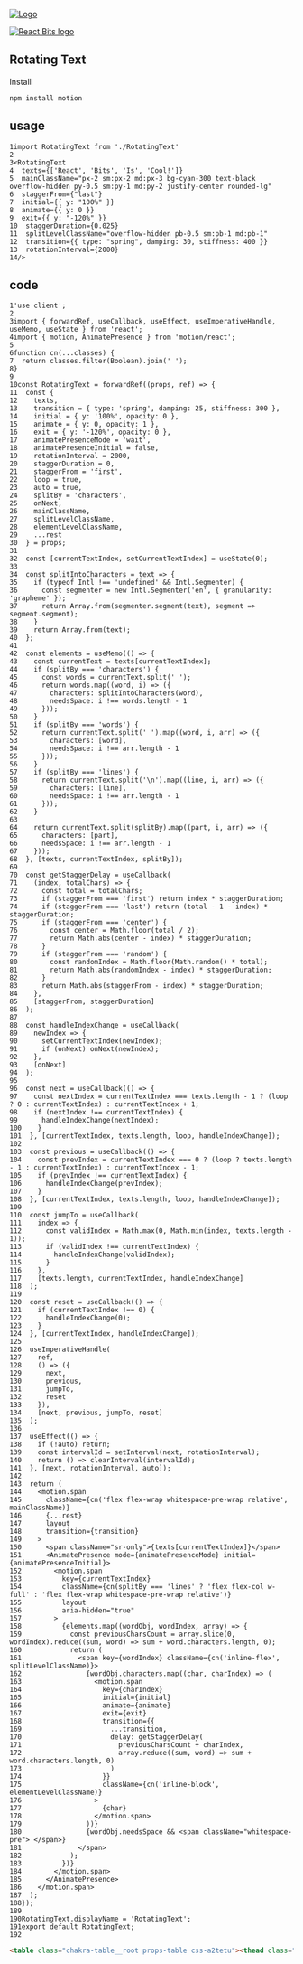 

[![Logo](https://reactbits.dev/assets/react-bits-logo-BEVRCkxh.svg)](https://reactbits.dev/)

[![React Bits logo](https://reactbits.dev/assets/react-bits-logo-BEVRCkxh.svg)](https://reactbits.dev/)

Rotating Text
-------------

Install

`npm install motion`

usage
-----

    1import RotatingText from './RotatingText'
    2  
    3<RotatingText
    4  texts={['React', 'Bits', 'Is', 'Cool!']}
    5  mainClassName="px-2 sm:px-2 md:px-3 bg-cyan-300 text-black overflow-hidden py-0.5 sm:py-1 md:py-2 justify-center rounded-lg"
    6  staggerFrom={"last"}
    7  initial={{ y: "100%" }}
    8  animate={{ y: 0 }}
    9  exit={{ y: "-120%" }}
    10  staggerDuration={0.025}
    11  splitLevelClassName="overflow-hidden pb-0.5 sm:pb-1 md:pb-1"
    12  transition={{ type: "spring", damping: 30, stiffness: 400 }}
    13  rotationInterval={2000}
    14/>

code
----

    1'use client';
    2
    3import { forwardRef, useCallback, useEffect, useImperativeHandle, useMemo, useState } from 'react';
    4import { motion, AnimatePresence } from 'motion/react';
    5
    6function cn(...classes) {
    7  return classes.filter(Boolean).join(' ');
    8}
    9
    10const RotatingText = forwardRef((props, ref) => {
    11  const {
    12    texts,
    13    transition = { type: 'spring', damping: 25, stiffness: 300 },
    14    initial = { y: '100%', opacity: 0 },
    15    animate = { y: 0, opacity: 1 },
    16    exit = { y: '-120%', opacity: 0 },
    17    animatePresenceMode = 'wait',
    18    animatePresenceInitial = false,
    19    rotationInterval = 2000,
    20    staggerDuration = 0,
    21    staggerFrom = 'first',
    22    loop = true,
    23    auto = true,
    24    splitBy = 'characters',
    25    onNext,
    26    mainClassName,
    27    splitLevelClassName,
    28    elementLevelClassName,
    29    ...rest
    30  } = props;
    31
    32  const [currentTextIndex, setCurrentTextIndex] = useState(0);
    33
    34  const splitIntoCharacters = text => {
    35    if (typeof Intl !== 'undefined' && Intl.Segmenter) {
    36      const segmenter = new Intl.Segmenter('en', { granularity: 'grapheme' });
    37      return Array.from(segmenter.segment(text), segment => segment.segment);
    38    }
    39    return Array.from(text);
    40  };
    41
    42  const elements = useMemo(() => {
    43    const currentText = texts[currentTextIndex];
    44    if (splitBy === 'characters') {
    45      const words = currentText.split(' ');
    46      return words.map((word, i) => ({
    47        characters: splitIntoCharacters(word),
    48        needsSpace: i !== words.length - 1
    49      }));
    50    }
    51    if (splitBy === 'words') {
    52      return currentText.split(' ').map((word, i, arr) => ({
    53        characters: [word],
    54        needsSpace: i !== arr.length - 1
    55      }));
    56    }
    57    if (splitBy === 'lines') {
    58      return currentText.split('\n').map((line, i, arr) => ({
    59        characters: [line],
    60        needsSpace: i !== arr.length - 1
    61      }));
    62    }
    63
    64    return currentText.split(splitBy).map((part, i, arr) => ({
    65      characters: [part],
    66      needsSpace: i !== arr.length - 1
    67    }));
    68  }, [texts, currentTextIndex, splitBy]);
    69
    70  const getStaggerDelay = useCallback(
    71    (index, totalChars) => {
    72      const total = totalChars;
    73      if (staggerFrom === 'first') return index * staggerDuration;
    74      if (staggerFrom === 'last') return (total - 1 - index) * staggerDuration;
    75      if (staggerFrom === 'center') {
    76        const center = Math.floor(total / 2);
    77        return Math.abs(center - index) * staggerDuration;
    78      }
    79      if (staggerFrom === 'random') {
    80        const randomIndex = Math.floor(Math.random() * total);
    81        return Math.abs(randomIndex - index) * staggerDuration;
    82      }
    83      return Math.abs(staggerFrom - index) * staggerDuration;
    84    },
    85    [staggerFrom, staggerDuration]
    86  );
    87
    88  const handleIndexChange = useCallback(
    89    newIndex => {
    90      setCurrentTextIndex(newIndex);
    91      if (onNext) onNext(newIndex);
    92    },
    93    [onNext]
    94  );
    95
    96  const next = useCallback(() => {
    97    const nextIndex = currentTextIndex === texts.length - 1 ? (loop ? 0 : currentTextIndex) : currentTextIndex + 1;
    98    if (nextIndex !== currentTextIndex) {
    99      handleIndexChange(nextIndex);
    100    }
    101  }, [currentTextIndex, texts.length, loop, handleIndexChange]);
    102
    103  const previous = useCallback(() => {
    104    const prevIndex = currentTextIndex === 0 ? (loop ? texts.length - 1 : currentTextIndex) : currentTextIndex - 1;
    105    if (prevIndex !== currentTextIndex) {
    106      handleIndexChange(prevIndex);
    107    }
    108  }, [currentTextIndex, texts.length, loop, handleIndexChange]);
    109
    110  const jumpTo = useCallback(
    111    index => {
    112      const validIndex = Math.max(0, Math.min(index, texts.length - 1));
    113      if (validIndex !== currentTextIndex) {
    114        handleIndexChange(validIndex);
    115      }
    116    },
    117    [texts.length, currentTextIndex, handleIndexChange]
    118  );
    119
    120  const reset = useCallback(() => {
    121    if (currentTextIndex !== 0) {
    122      handleIndexChange(0);
    123    }
    124  }, [currentTextIndex, handleIndexChange]);
    125
    126  useImperativeHandle(
    127    ref,
    128    () => ({
    129      next,
    130      previous,
    131      jumpTo,
    132      reset
    133    }),
    134    [next, previous, jumpTo, reset]
    135  );
    136
    137  useEffect(() => {
    138    if (!auto) return;
    139    const intervalId = setInterval(next, rotationInterval);
    140    return () => clearInterval(intervalId);
    141  }, [next, rotationInterval, auto]);
    142
    143  return (
    144    <motion.span
    145      className={cn('flex flex-wrap whitespace-pre-wrap relative', mainClassName)}
    146      {...rest}
    147      layout
    148      transition={transition}
    149    >
    150      <span className="sr-only">{texts[currentTextIndex]}</span>
    151      <AnimatePresence mode={animatePresenceMode} initial={animatePresenceInitial}>
    152        <motion.span
    153          key={currentTextIndex}
    154          className={cn(splitBy === 'lines' ? 'flex flex-col w-full' : 'flex flex-wrap whitespace-pre-wrap relative')}
    155          layout
    156          aria-hidden="true"
    157        >
    158          {elements.map((wordObj, wordIndex, array) => {
    159            const previousCharsCount = array.slice(0, wordIndex).reduce((sum, word) => sum + word.characters.length, 0);
    160            return (
    161              <span key={wordIndex} className={cn('inline-flex', splitLevelClassName)}>
    162                {wordObj.characters.map((char, charIndex) => (
    163                  <motion.span
    164                    key={charIndex}
    165                    initial={initial}
    166                    animate={animate}
    167                    exit={exit}
    168                    transition={{
    169                      ...transition,
    170                      delay: getStaggerDelay(
    171                        previousCharsCount + charIndex,
    172                        array.reduce((sum, word) => sum + word.characters.length, 0)
    173                      )
    174                    }}
    175                    className={cn('inline-block', elementLevelClassName)}
    176                  >
    177                    {char}
    178                  </motion.span>
    179                ))}
    180                {wordObj.needsSpace && <span className="whitespace-pre"> </span>}
    181              </span>
    182            );
    183          })}
    184        </motion.span>
    185      </AnimatePresence>
    186    </motion.span>
    187  );
    188});
    189
    190RotatingText.displayName = 'RotatingText';
    191export default RotatingText;
    192


```html
<table class="chakra-table__root props-table css-a2tetu"><thead class="chakra-table__header css-1pdpkhk"><tr class="chakra-table__row css-zzi1bp"><th class="chakra-table__columnHeader css-yrxlb7">Property</th><th class="chakra-table__columnHeader css-yrxlb7">Type</th><th class="chakra-table__columnHeader css-yrxlb7">Default</th><th class="chakra-table__columnHeader css-1a8elw8">Description</th></tr></thead><tbody class="chakra-table__body css-0"><tr class="chakra-table__row css-2qbguw"><td class="chakra-table__cell css-ec44t2"><div class="css-atkfko">texts</div></td><td class="chakra-table__cell css-1ud83qd"><p class="css-1xh2pby">string[]</p></td><td class="chakra-table__cell css-erxfb9"><div class="css-atkfko">[]</div></td><td class="chakra-table__cell css-1ijk8rx"><p class="css-1id8hns">An array of text strings to be rotated.</p></td></tr><tr class="chakra-table__row css-2qbguw"><td class="chakra-table__cell css-ec44t2"><div class="css-atkfko">rotationInterval</div></td><td class="chakra-table__cell css-1ud83qd"><p class="css-1xh2pby">number</p></td><td class="chakra-table__cell css-erxfb9"><div class="css-atkfko">2000</div></td><td class="chakra-table__cell css-1ijk8rx"><p class="css-1id8hns">The interval (in milliseconds) between text rotations.</p></td></tr><tr class="chakra-table__row css-2qbguw"><td class="chakra-table__cell css-ec44t2"><div class="css-atkfko">initial</div></td><td class="chakra-table__cell css-1ud83qd"><p class="css-1xh2pby">object</p></td><td class="chakra-table__cell css-erxfb9"><div class="css-atkfko">{ y: "100%", opacity: 0 }</div></td><td class="chakra-table__cell css-1ijk8rx"><p class="css-1id8hns">Initial animation state for each element.</p></td></tr><tr class="chakra-table__row css-2qbguw"><td class="chakra-table__cell css-ec44t2"><div class="css-atkfko">animate</div></td><td class="chakra-table__cell css-1ud83qd"><p class="css-1xh2pby">object</p></td><td class="chakra-table__cell css-erxfb9"><div class="css-atkfko">{ y: 0, opacity: 1 }</div></td><td class="chakra-table__cell css-1ijk8rx"><p class="css-1id8hns">Animation state when elements enter.</p></td></tr><tr class="chakra-table__row css-2qbguw"><td class="chakra-table__cell css-ec44t2"><div class="css-atkfko">exit</div></td><td class="chakra-table__cell css-1ud83qd"><p class="css-1xh2pby">object</p></td><td class="chakra-table__cell css-erxfb9"><div class="css-atkfko">{ y: "-120%", opacity: 0 }</div></td><td class="chakra-table__cell css-1ijk8rx"><p class="css-1id8hns">Exit animation state for elements.</p></td></tr><tr class="chakra-table__row css-2qbguw"><td class="chakra-table__cell css-ec44t2"><div class="css-atkfko">animatePresenceMode</div></td><td class="chakra-table__cell css-1ud83qd"><p class="css-1xh2pby">string</p></td><td class="chakra-table__cell css-erxfb9"><div class="css-atkfko">"wait"</div></td><td class="chakra-table__cell css-1ijk8rx"><p class="css-1id8hns">Mode for AnimatePresence; for example, 'wait' to finish exit animations before entering.</p></td></tr><tr class="chakra-table__row css-2qbguw"><td class="chakra-table__cell css-ec44t2"><div class="css-atkfko">animatePresenceInitial</div></td><td class="chakra-table__cell css-1ud83qd"><p class="css-1xh2pby">boolean</p></td><td class="chakra-table__cell css-erxfb9"><div class="css-atkfko">false</div></td><td class="chakra-table__cell css-1ijk8rx"><p class="css-1id8hns">Determines whether the AnimatePresence component should run its initial animation.</p></td></tr><tr class="chakra-table__row css-2qbguw"><td class="chakra-table__cell css-ec44t2"><div class="css-atkfko">staggerDuration</div></td><td class="chakra-table__cell css-1ud83qd"><p class="css-1xh2pby">number</p></td><td class="chakra-table__cell css-erxfb9"><div class="css-atkfko">0</div></td><td class="chakra-table__cell css-1ijk8rx"><p class="css-1id8hns">Delay between each character's animation.</p></td></tr><tr class="chakra-table__row css-2qbguw"><td class="chakra-table__cell css-ec44t2"><div class="css-atkfko">staggerFrom</div></td><td class="chakra-table__cell css-1ud83qd"><p class="css-1xh2pby">string</p></td><td class="chakra-table__cell css-erxfb9"><div class="css-atkfko">"first"</div></td><td class="chakra-table__cell css-1ijk8rx"><p class="css-1id8hns">Specifies the order from which the stagger starts.</p></td></tr><tr class="chakra-table__row css-2qbguw"><td class="chakra-table__cell css-ec44t2"><div class="css-atkfko">transition</div></td><td class="chakra-table__cell css-1ud83qd"><p class="css-1xh2pby">object</p></td><td class="chakra-table__cell css-erxfb9"><div class="css-atkfko">—</div></td><td class="chakra-table__cell css-1ijk8rx"><p class="css-1id8hns">Transition settings for the animations.</p></td></tr><tr class="chakra-table__row css-2qbguw"><td class="chakra-table__cell css-ec44t2"><div class="css-atkfko">loop</div></td><td class="chakra-table__cell css-1ud83qd"><p class="css-1xh2pby">boolean</p></td><td class="chakra-table__cell css-erxfb9"><div class="css-atkfko">true</div></td><td class="chakra-table__cell css-1ijk8rx"><p class="css-1id8hns">Determines if the rotation should loop back to the first text after the last one.</p></td></tr><tr class="chakra-table__row css-2qbguw"><td class="chakra-table__cell css-ec44t2"><div class="css-atkfko">auto</div></td><td class="chakra-table__cell css-1ud83qd"><p class="css-1xh2pby">boolean</p></td><td class="chakra-table__cell css-erxfb9"><div class="css-atkfko">true</div></td><td class="chakra-table__cell css-1ijk8rx"><p class="css-1id8hns">If true, the text rotation starts automatically.</p></td></tr><tr class="chakra-table__row css-2qbguw"><td class="chakra-table__cell css-ec44t2"><div class="css-atkfko">splitBy</div></td><td class="chakra-table__cell css-1ud83qd"><p class="css-1xh2pby">string</p></td><td class="chakra-table__cell css-erxfb9"><div class="css-atkfko">"characters"</div></td><td class="chakra-table__cell css-1ijk8rx"><p class="css-1id8hns">Determines how the text is split into animatable elements (e.g., by characters, words, or lines).</p></td></tr><tr class="chakra-table__row css-2qbguw"><td class="chakra-table__cell css-ec44t2"><div class="css-atkfko">onNext</div></td><td class="chakra-table__cell css-1ud83qd"><p class="css-1xh2pby">function</p></td><td class="chakra-table__cell css-erxfb9"><div class="css-atkfko">undefined</div></td><td class="chakra-table__cell css-1ijk8rx"><p class="css-1id8hns">Callback function invoked when the text rotates to the next item.</p></td></tr><tr class="chakra-table__row css-2qbguw"><td class="chakra-table__cell css-ec44t2"><div class="css-atkfko">mainClassName</div></td><td class="chakra-table__cell css-1ud83qd"><p class="css-1xh2pby">string</p></td><td class="chakra-table__cell css-erxfb9"><div class="css-atkfko">''</div></td><td class="chakra-table__cell css-1ijk8rx"><p class="css-1id8hns">Additional class names for the main container element.</p></td></tr><tr class="chakra-table__row css-2qbguw"><td class="chakra-table__cell css-ec44t2"><div class="css-atkfko">splitLevelClassName</div></td><td class="chakra-table__cell css-1ud83qd"><p class="css-1xh2pby">string</p></td><td class="chakra-table__cell css-erxfb9"><div class="css-atkfko">''</div></td><td class="chakra-table__cell css-1ijk8rx"><p class="css-1id8hns">Additional class names for the container wrapping each split group (e.g., a word).</p></td></tr><tr class="chakra-table__row css-1t2q680"><td class="chakra-table__cell css-ec44t2"><div class="css-atkfko">elementLevelClassName</div></td><td class="chakra-table__cell css-1ud83qd"><p class="css-1xh2pby">string</p></td><td class="chakra-table__cell css-erxfb9"><div class="css-atkfko">''</div></td><td class="chakra-table__cell css-1ijk8rx"><p class="css-1id8hns">Additional class names for each individual animated element.</p></td></tr></tbody></table>
```